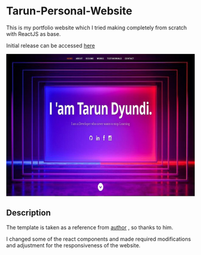 # Tarun-Personal-Website
 This is my portfolio website which I tried making completely from scratch with ReactJS as base.
 
 Initial release can be accessed [here](https://tacklestar-portfolio.herokuapp.com/) 
 

![img](https://github.com/tacklesta/tacklestar-personal-website/blob/master/public/images/portfolio/resume-website.jpg?raw=true)

## Description

The template is taken as a reference from [author](https://github.com/tbakerx) , so thanks to him.

I changed some of the react components and made required modifications and adjustment for the responsiveness of the website.
